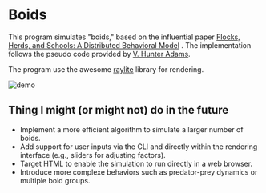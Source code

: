 # Boids 

This program simulates "boids," based on the influential paper [Flocks, Herds, and Schools:
A Distributed Behavioral Model](http://www.red3d.com/cwr/papers/1987/boids.html) . The implementation follows the pseudo code provided by [V. Hunter Adams](https://vanhunteradams.com/Pico/Animal_Movement/Boids-algorithm.html).

The program use the awesome [raylite](https://www.raylib.com/) library for rendering.

![demo](demo.gif)

## Thing I might (or might not) do in the future

- Implement a more efficient algorithm to simulate a larger number of boids.
- Add support for user inputs via the CLI and directly within the rendering interface (e.g., sliders for adjusting factors).
- Target HTML to enable the simulation to run directly in a web browser.
- Introduce more complexe behaviors such as predator-prey dynamics or multiple boid groups.
